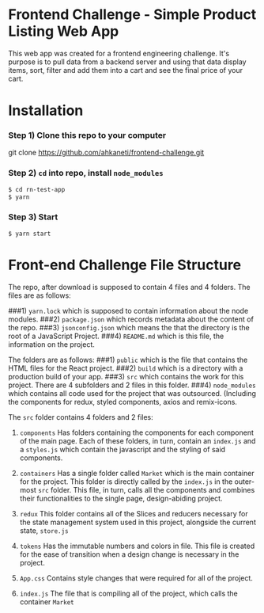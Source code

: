 # Frontend Challenge - Simple Product Listing Web App

This web app was created for a frontend engineering challenge. It's purpose is to pull data from a backend server and using that data display items, sort, filter and add them into a cart and see the final price of your cart.

# Installation
### Step 1) Clone this repo to your computer
git clone https://github.com/ahkaneti/frontend-challenge.git

### Step 2) `cd` into repo, install `node_modules`
```sh
$ cd rn-test-app
$ yarn
```

### Step 3) Start
```
$ yarn start
```

# Front-end Challenge File Structure
The repo, after download is supposed to contain 4 files and 4 folders. The files are as follows: 

###1) `yarn.lock` which is supposed to contain information about the node modules. 
###2) `package.json` which records metadata about the content of the repo.
###3) `jsonconfig.json` which means the that the directory is the root of a JavaScript Project.
###4) `README.md` which is this file, the information on the project.

The folders are as follows: 
###1) `public` which is the file that contains the HTML files for the React project.
###2) `build` which is a directory with a production build of your app. 
###3) `src` which contains the work for this project. There are 4 subfolders and 2 files in this folder.
###4) `node_modules` which contains all code used for the project that was outsourced. (Including the components for redux, styled components, axios and remix-icons.

The `src` folder contains 4 folders and 2 files: 

 1. `components`
Has folders containing the components for each component of the main page. Each of these folders, in turn, contain an `index.js` and a `styles.js` which contain the javascript and the styling of said components. 

 2. `containers`
 Has a single folder called `Market` which is the main container for the project. This folder is directly called by the `index.js` in the outer-most `src` folder. This file, in turn, calls all the components and combines their functionalities to the single page, design-abiding project.
 
 3. `redux`
This folder contains all of the Slices and reducers necessary for the state management system used in this project, alongside the current state, `store.js`

 4. `tokens`
Has the immutable numbers and colors in file. This file is created for the ease of transition when a design change is necessary in the project.

5. `App.css`
Contains style changes that were required for all of the project.
6. `index.js`
The file that is compiling all of the project, which calls the container `Market`
